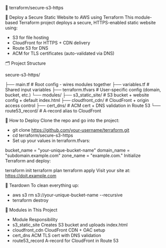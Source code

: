 📁 terraform/secure-s3-https


🔐 Deploy a Secure Static Website to AWS using Terraform
This module-based Terraform project deploys a secure, HTTPS-enabled static website using:

- S3 for file hosting
- CloudFront for HTTPS + CDN delivery
- Route 53 for DNS
- ACM for TLS certificates (auto-validated via DNS)

🗂️ Project Structure

secure-s3-https/

├── main.tf              # Root config - wires modules together
├── variables.tf         # Shared input variables
├── terraform.tfvars     # User-specific config (domain, bucket, etc.)
└── modules/
    ├── s3_static_site/       # S3 bucket + website config + default index.html
    ├── cloudfront_cdn/       # CloudFront + origin access control
    ├── cert_dns/             # ACM cert + DNS validation in Route 53
    └── route53_record/       # A-record alias to CloudFront

🚀 How to Deploy
Clone the repo and go into the project:

- git clone https://github.com/your-username/terraform.git
- cd terraform/secure-s3-https
- Set up your values in terraform.tfvars:

bucket_name  = "your-unique-bucket-name"
domain_name  = "subdomain.example.com"
zone_name    = "example.com."
Initialize Terraform and deploy:

terraform init
terraform plan
terraform apply
Visit your site at:
https://doit.example.com

🧼 Teardown
To clean everything up:

- aws s3 rm s3://your-unique-bucket-name --recursive
- terraform destroy

🧱 Modules in This Project

- Module	Responsibility
- s3_static_site	Creates S3 bucket and uploads index.html
- cloudfront_cdn	CloudFront CDN + OAC setup
- cert_dns	ACM TLS cert with DNS validation
- route53_record	A-record for CloudFront in Route 53

